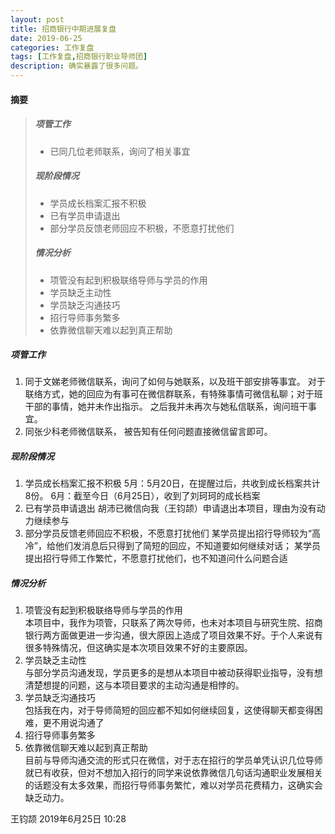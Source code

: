 ```yaml
---
layout: post
title: 招商银行中期进展复盘
date: 2019-06-25
categories: 工作复盘
tags: [工作复盘,招商银行职业导师团]
description: 确实暴露了很多问题。
---
```

#### 摘要

> ##### 项管工作
> - 已同几位老师联系，询问了相关事宜
> ##### 现阶段情况	
> - 学员成长档案汇报不积极	
> - 已有学员申请退出	
> - 部分学员反馈老师回应不积极，不愿意打扰他们  
> ##### 情况分析	
> - 项管没有起到积极联络导师与学员的作用	 
> - 学员缺乏主动性	
> - 学员缺乏沟通技巧	 
> - 招行导师事务繁多	
> - 依靠微信聊天难以起到真正帮助	


##### 项管工作
1. 同于文娣老师微信联系，询问了如何与她联系，以及班干部安排等事宜。
对于联络方式，她的回应为有事可在微信群联系，有特殊事情可微信私聊；对于班干部的事情，她并未作出指示。
之后我并未再次与她私信联系，询问班干事宜。
2. 同张少科老师微信联系， 被告知有任何问题直接微信留言即可。
##### 现阶段情况
1. 学员成长档案汇报不积极
5月：5月20日，在提醒过后，共收到成长档案共计8份。
6月：截至今日（6月25日），收到了刘珂珂的成长档案
2. 已有学员申请退出
胡沛已微信向我（王钧颉）申请退出本项目，理由为没有动力继续参与
3. 部分学员反馈老师回应不积极，不愿意打扰他们
某学员提出招行导师较为“高冷”，给他们发消息后只得到了简短的回应，不知道要如何继续对话；
某学员提出招行导师工作繁忙，不愿意打扰他们，也不知道问什么问题合适
##### 情况分析
1. 项管没有起到积极联络导师与学员的作用  
本项目中，我作为项管，只联系了两次导师，也未对本项目与研究生院、招商银行两方面做更进一步沟通，很大原因上造成了项目效果不好。于个人来说有很多特殊情况，但这确实是本次项目效果不好的主要原因。
2. 学员缺乏主动性  
与部分学员沟通发现，学员更多的是想从本项目中被动获得职业指导，没有想清楚想提的问题，这与本项目要求的主动沟通是相悖的。
3. 学员缺乏沟通技巧  
包括我在内，对于导师简短的回应都不知如何继续回复，这使得聊天都变得困难，更不用说沟通了
4. 招行导师事务繁多  
5. 依靠微信聊天难以起到真正帮助  
目前与导师沟通交流的形式只在微信，对于志在招行的学员单凭认识几位导师就已有收获，但对不想加入招行的同学来说依靠微信几句话沟通职业发展相关的话题没有太多效果，而招行导师事务繁忙，难以对学员花费精力，这确实会缺乏动力。


王钧颉
2019年6月25日 10:28
